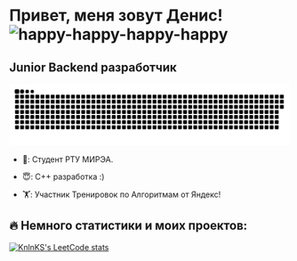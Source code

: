# Привет, меня зовут Денис! ![happy-happy-happy-happy](https://github.com/DenMeow/DenMeow/assets/127181531/bc9b1125-7b50-49f1-a247-b9fe0eaa700b)

Junior Backend разработчик
--------------------
<p align="center">
 <img width="600" src="github-snake.svg" alt="snake"/>
</p>

- 🔭: Студент РТУ МИРЭА.

- 😇: С++ разработка :)

- 🏋️: Участник Тренировок по Алгоритмам от Яндекс!

🔥 Немного статистики и моих проектов:
----------------
[![KnlnKS's LeetCode stats](https://leetcode-stats-six.vercel.app/?username=DenMeow)](https://github.com/DenMeow/leetcode-stats)
